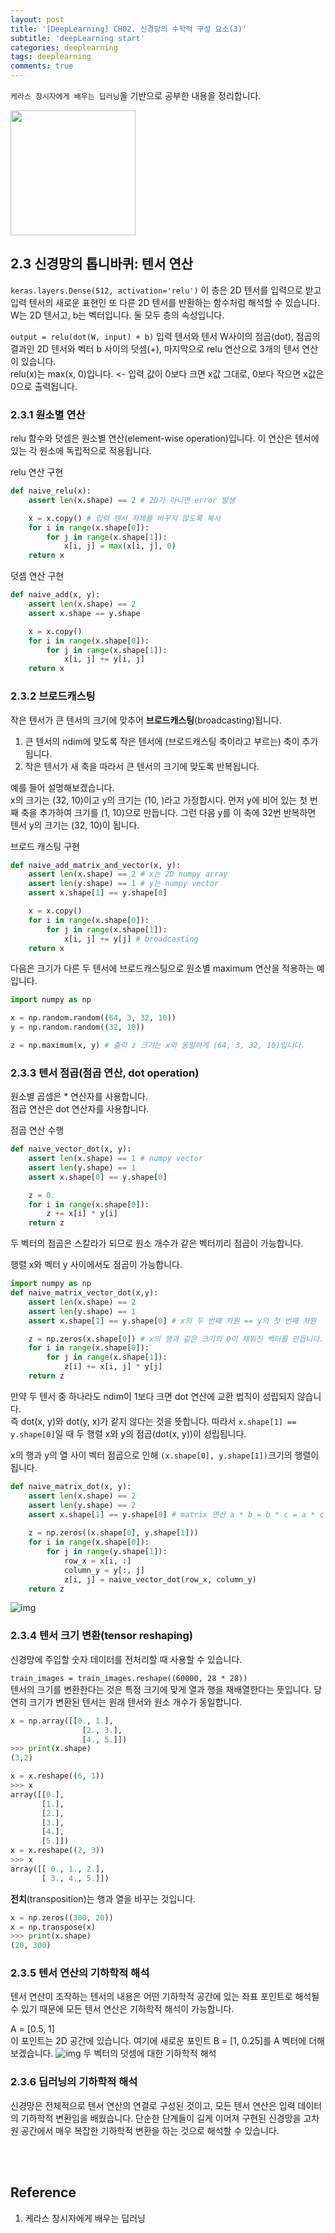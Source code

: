 ```yaml
---
layout: post
title: '[DeepLearning] CH02. 신경망의 수학적 구성 요소(3)'
subtitle: 'deepLearning start'
categories: deeplearning
tags: deeplearning
comments: true
---
```

`케라스 창시자에게 배우는 딥러닝`을 기반으로 공부한 내용을 정리합니다.

<img src="/assets/img/dlcourse/book.jpeg" width="200" height="200">

## 2.3 신경망의 톱니바퀴: 텐서 연산

`keras.layers.Dense(512, activation='relu')`
이 층은 2D 텐서를 입력으로 받고 입력 텐서의 새로운 표현인 또 다른 2D 텐서를 반환하는 함수처럼 해석할 수 있습니다. W는 2D 텐서고, b는 벡터입니다. 둘 모두 층의 속성입니다.

`output = relu(dot(W, input) + b)`
입력 텐서와 텐서 W사이의 점곱(dot), 점곱의 결과인 2D 텐서와 벡터 b 사이의 덧셈(+), 마지막으로 relu 연산으로 3개의 텐서 연산이 있습니다. <br>
relu(x)는 max(x, 0)입니다. <- 입력 값이 0보다 크면 x값 그대로, 0보다 작으면 x값은 0으로 출력됩니다.

### 2.3.1 원소별 연산
relu 함수와 덧셈은 원소별 연산(element-wise operation)입니다. 이 연산은 텐서에 있는 각 원소에 독립적으로 적용됩니다.

relu 연산 구현
```python
def naive_relu(x):
    assert len(x.shape) == 2 # 2D가 아니면 error 발생

    x = x.copy() # 입력 텐서 자체를 바꾸지 않도록 복사
    for i in range(x.shape[0]):
        for j in range(x.shape[1]):
            x[i, j] = max(x[i, j], 0)
    return x
```

덧셈 연산 구현
```python
def naive_add(x, y):
    assert len(x.shape) == 2
    assert x.shape == y.shape

    x = x.copy()
    for i in range(x.shape[0]):
        for j in range(x.shape[1]):
            x[i, j] += y[i, j]
    return x
```

### 2.3.2 브로드캐스팅
작은 텐서가 큰 텐서의 크기에 맞추어 **브로드캐스팅**(broadcasting)됩니다.

1. 큰 텐서의 ndim에 맞도록 작은 텐서에 (브로드캐스팅 축이라고 부르는) 축이 추가됩니다.
2. 작은 텐서가 새 축을 따라서 큰 텐서의 크기에 맞도록 반복됩니다.

예를 들어 설명해보겠습니다. <br>
x의 크기는 (32, 10)이고 y의 크기는 (10, )라고 가정합시다. 먼저 y에 비어 있는 첫 번째 축을 추가하여 크기를 (1, 10)으로 만듭니다. 그런 다음 y를 이 축에 32번 반복하면 텐서 y의 크기는 (32, 10)이 됩니다.

브로드 캐스팅 구현
```python
def naive_add_matrix_and_vector(x, y):
    assert len(x.shape) == 2 # x는 2D numpy array
    assert len(y.shape) == 1 # y는 numpy vector
    assert x.shape[1] == y.shape[0]

    x = x.copy()
    for i in range(x.shape[0]):
        for j in range(x.shape[1]):
            x[i, j] += y[j] # broadcasting
    return x
```

다음은 크기가 다른 두 텐서에 브로드캐스팅으로 원소별 maximum 연산을 적용하는 예입니다.
```python
import numpy as np

x = np.random.random((64, 3, 32, 10))
y = np.random.random((32, 10))

z = np.maximum(x, y) # 출력 z 크기는 x와 동일하게 (64, 3, 32, 10)입니다.
```

### 2.3.3 텐서 점곱(점곱 연산, dot operation)
원소별 곱셈은 * 연산자를 사용합니다. <br>
점곱 연산은 dot 연산자를 사용합니다.

점곱 연산 수행
```python
def naive_vector_dot(x, y):
    assert len(x.shape) == 1 # numpy vector
    assert len(y.shape) == 1
    assert x.shape[0] == y.shape[0]

    z = 0.
    for i in range(x.shape[0]):
        z += x[i] * y[i]
    return z
```
두 벡터의 점곱은 스칼라가 되므로 원소 개수가 같은 벡터끼리 점곱이 가능합니다.

행렬 x와 벡터 y 사이에서도 점곱이 가능합니다.
```python
import numpy as np
def naive_matrix_vector_dot(x,y):
    assert len(x.shape) == 2
    assert len(y.shape) == 1
    assert x.shape[1] == y.shape[0] # x의 두 번째 차원 == y의 첫 번째 차원

    z = np.zeros(x.shape[0]) # x의 행과 같은 크기의 0이 채워진 벡터를 만듭니다.
    for i in range(x.shape[0]):
        for j in range(x.shape[1]):
            z[i] += x[i, j] * y[j]
    return z
```
만약 두 텐서 중 하나라도 ndim이 1보다 크면 dot 연산에 교환 법칙이 성립되지 않습니다. <br>
즉 dot(x, y)와 dot(y, x)가 같지 않다는 것을 뜻합니다.
따라서 `x.shape[1] == y.shape[0]`일 때 두 행렬 x와 y의 점곱(dot(x, y))이 성립됩니다. <br>

x의 행과 y의 열 사이 벡터 점곱으로 인해 `(x.shape[0], y.shape[1])`크기의 행렬이 됩니다.

```python
def naive_matrix_dot(x, y):
    assert len(x.shape) == 2
    assert len(y.shape) == 2
    assert x.shape[1] == y.shape[0] # matrix 연산 a * b = b * c = a * c
    
    z = np.zeros((x.shape[0], y.shape[1]))
    for i in range(x.shape[0]):
        for j in range(y.shape[1]):
            row_x = x[i, :]
            column_y = y[:, j]
            z[i, j] = naive_vector_dot(row_x, column_y)
    return z
```

![img](/assets/img/dlcourse/dot.jpg)

### 2.3.4 텐서 크기 변환(tensor reshaping)
신경망에 주입할 숫자 데이터를 전처리할 때 사용할 수 있습니다.

`train_images = train_images.reshape((60000, 28 * 28))` <br>
텐서의 크기를 변환한다는 것은 특정 크기에 맞게 열과 행을 재배열한다는 뜻입니다. 당연히 크기가 변환된 텐서는 원래 텐서와 원소 개수가 동일합니다.

```python
x = np.array([[0., 1.],
                [2., 3.],
                [4., 5.]])
>>> print(x.shape)
(3,2)

x = x.reshape((6, 1))
>>> x
array([[0.],
       [1.],
       [2.],
       [3.],
       [4.],
       [5.]])
x = x.reshape((2, 3))
>>> x
array([[ 0., 1., 2.],
       [ 3., 4., 5.]])
```

**전치**(transposition)는 행과 열을 바꾸는 것입니다. <br>
```python
x = np.zeros((300, 20))
x = np.transpose(x)
>>> print(x.shape)
(20, 300)
```

### 2.3.5 텐서 연산의 기하학적 해석
텐서 연산이 조작하는 텐서의 내용은 어떤 기하학적 공간에 있는 좌표 포인트로 해석될 수 있기 때문에 모든 텐서 연산은 기하학적 해석이 가능합니다.

A = [0.5, 1]<br>
이 포인트는 2D 공간에 있습니다. 여기에 새로운 포인트 B = [1, 0.25]를 A 벡터에 더해 보겠습니다.
![img](/assets/img/dlcourse/point.jpeg)
두 벡터의 덧셈에 대한 기하학적 해석

### 2.3.6 딥러닝의 기하학적 해석
신경망은 전체적으로 텐서 연산의 연결로 구성된 것이고, 모든 텐서 연산은 입력 데이터의 기하학적 변환임을 배웠습니다. 단순한 단계들이 길게 이어져 구현된 신경망을 고차원 공간에서 매우 복잡한 기하학적 변환을 하는 것으로 해석할 수 있습니다.

<br><br>

## Reference
1. 케라스 창시자에게 배우는 딥러닝
